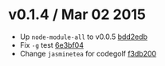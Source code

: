 v0.1.4 / Mar 02 2015
=========================
 * Up `node-module-all` to v0.0.5 [bdd2edb][bdd2edb]
 * Fix `-g` test [6e3bf04][6e3bf04]
 * Change `jasminetea` for codegolf [f3db200][f3db200]

[bdd2edb]: https://github.com/59naga/node-module-all/commit/bdd2edb0664420a011c6b4d1bf92e9cc61974ac3
[6e3bf04]: https://github.com/59naga/jasminetea/commit/6e3bf04bf233459e632e3cfde8fb7d638f0ae347
[f3db200]: https://github.com/59naga/jasminetea/commit/f3db2008c93f30cac4d365fa341350643e7c2679
